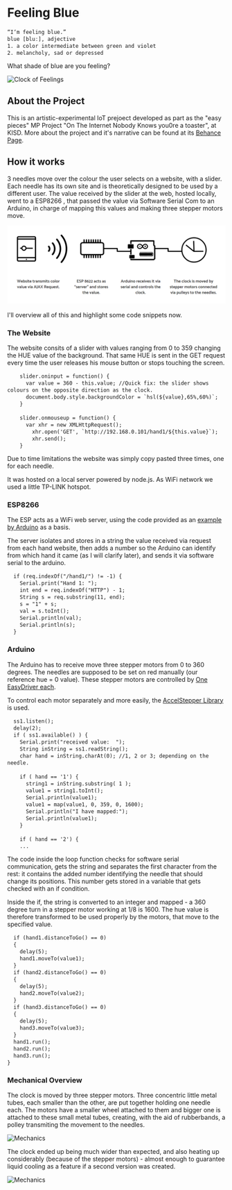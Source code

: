 # Feeling Blue

```
“I‘m feeling blue.”
blue [bluː], adjective
1. a color intermediate between green and violet
2. melancholy, sad or depressed
```

What shade of blue are you feeling?

![Clock of Feelings](https://mir-s3-cdn-cf.behance.net/project_modules/fs/b29a9673935765.5c1a727727e06.png)

## About the Project
This is an artistic-experimental IoT prejoect developed as part as the "easy pieces" MP Project "On The Internet Nobody Knows you0re a toaster", at KISD. 
More about the project and it's narrative can be found at its [Behance Page](https://www.behance.net/gallery/73935765/Feeling-Blue).

## How it works

3 needles move over the colour the user selects on a website, with a slider. Each needle has its own site and is theoretically designed to be used by a different user. The value received by the slider at the web, hosted locally, went to a ESP8266 , that passed the value via Software Serial Com to an Arduino, in charge of mapping this values and making three stepper motors move. 

![Data Flow](https://github.com/lecarles/FeelingBlue/blob/master/Images/greatscheme.PNG)

I'll overview all of this and highlight some code snippets now.

### The Website

The website consits of a slider with values ranging from 0 to 359 changing the HUE value of the background. That same HUE is sent in the GET request every time the user releases his mouse button or stops touching the screen.

```
	slider.oninput = function() {
	  var value = 360 - this.value; //Quick fix: the slider shows colours on the opposite direction as the clock. 
	  document.body.style.backgroundColor = `hsl(${value},65%,60%)`;
	}

	slider.onmouseup = function() {
	  var xhr = new XMLHttpRequest();
		xhr.open('GET', `http://192.168.0.101/hand1/${this.value}`);
		xhr.send();
	}
```

Due to time limitations the website was simply copy pasted three times, one for each needle.

It was hosted on a local server powered by node.js. As WiFi network we used a little TP-LINK hotspot. 


### ESP8266

The ESP acts as a WiFi web server, using the code provided as an [example by Arduino](https://github.com/esp8266/Arduino/blob/master/libraries/ESP8266WiFi/examples/WiFiManualWebServer/WiFiManualWebServer.ino) as a basis.

The server isolates and stores in a string the value received via request from each hand website, then adds a number so the Arduino can  identify from which hand it came (as I will clarify later), and sends it via software serial to the arduino.

```
  if (req.indexOf("/hand1/") != -1) {
    Serial.print("Hand 1: ");
    int end = req.indexOf("HTTP") - 1;
    String s = req.substring(11, end); 
    s = "1" + s;
    val = s.toInt();
    Serial.println(val);
    Serial.println(s);
  }
```

### Arduino

The Arduino has to receive move three stepper motors from 0 to 360 degrees. The needles are supposed to be set on red manually (our reference hue = 0  value). These stepper motors are controlled by [One EasyDriver each](http://www.schmalzhaus.com/EasyDriver/Examples/EasyDriverExamples.html).

To control each motor separately and more easily, the [AccelStepper Library](http://www.airspayce.com/mikem/arduino/AccelStepper/) is used.

```
  ss1.listen();
  delay(2);
  if ( ss1.available() ) {
    Serial.print("received value:  ");
    String inString = ss1.readString();
    char hand = inString.charAt(0); //1, 2 or 3; depending on the needle.

    if ( hand == '1') {
      string1 = inString.substring( 1 );
      value1 = string1.toInt();
      Serial.println(value1);
      value1 = map(value1, 0, 359, 0, 1600);
      Serial.println("I have mapped:");
      Serial.println(value1);
    }
    
    if ( hand == '2') {
    ...
```

The code inside the loop function checks for software serial communication, gets the string and separates the first character from the rest: it contains the added number identifying the needle that should change its positions. This number gets stored in a variable that gets checked with an if condition.

Inside the if, the string is converted to an integer and mapped - a 360 degree turn in a stepper motor working at 1/8 is 1600. The hue value is therefore transformed to be used properly by the motors, that move to the specified value. 

```
  if (hand1.distanceToGo() == 0)
  {
    delay(5);
    hand1.moveTo(value1);
  }
  if (hand2.distanceToGo() == 0)
  {
    delay(5);
    hand2.moveTo(value2);
  }
  if (hand3.distanceToGo() == 0)
  {
    delay(5);
    hand3.moveTo(value3);
  }
  hand1.run();
  hand2.run();
  hand3.run();
}

```


### Mechanical Overview

The clock is moved by three stepper motors. Three concentric little metal tubes, each smaller than the other, are put together holding one needle each. The motors have a smaller wheel attached to them and bigger one is attached to these small metal tubes, creating, with the aid of rubberbands, a polley transmiting the movement to the needles. 

![Mechanics](https://mir-s3-cdn-cf.behance.net/project_modules/1400/e3281473935765.5c1a7277266e5.png)

The clock ended up being much wider than expected, and also heating up considerably (because of the stepper motors) - almost enough to guarantee liquid cooling as a feature if a second version was created.

![Mechanics](https://mir-s3-cdn-cf.behance.net/project_modules/1400/21ea2773935765.5c1a7277262a4.png)

